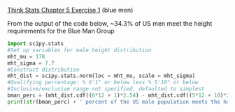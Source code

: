 [Think Stats Chapter 5 Exercise 1](http://greenteapress.com/thinkstats2/html/thinkstats2006.html#toc50) (blue men)

From the output of the code below, ~34.3% of US men meet the height requirements for the Blue Man Group

```python
import scipy.stats
#Set up variables for male height distribution
mht_mu = 178
mht_sigma = 7.7
#Construct distribution
mht_dist = scipy.stats.norm(loc = mht_mu, scale = mht_sigma)
#Qualifying percentage: % 6'1" or below less % 5'10" or below
#Inclusive/exclusive range not specified, defaulted to simplest
bman_perc = (mht_dist.cdf((6*12 + 1)*2.54) - mht_dist.cdf((5*12 + 10)*2.54)) * 100
print(str(bman_perc) + ' percent of the US male population meets the height requiremenets for the Blue Man Group') 
```
